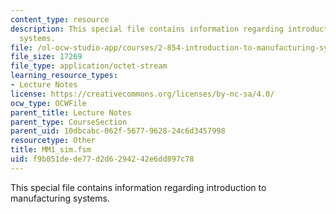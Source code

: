 ```yaml
---
content_type: resource
description: This special file contains information regarding introduction to manufacturing
  systems.
file: /ol-ocw-studio-app/courses/2-854-introduction-to-manufacturing-systems-fall-2016/f9b051dede77d2d6294242e6dd897c78_MM1_sim.fsm
file_size: 17269
file_type: application/octet-stream
learning_resource_types:
- Lecture Notes
license: https://creativecommons.org/licenses/by-nc-sa/4.0/
ocw_type: OCWFile
parent_title: Lecture Notes
parent_type: CourseSection
parent_uid: 10dbcabc-062f-5677-9628-24c6d3457998
resourcetype: Other
title: MM1_sim.fsm
uid: f9b051de-de77-d2d6-2942-42e6dd897c78
---
```

This special file contains information regarding introduction to manufacturing systems.